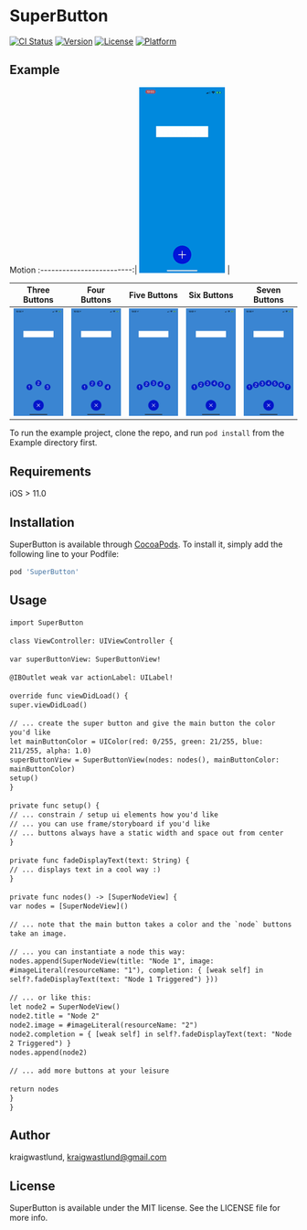 # SuperButton

[![CI Status](https://img.shields.io/travis/kraigwastlund/SuperButton.svg?style=flat)](https://travis-ci.org/kraigwastlund/SuperButton)
[![Version](https://img.shields.io/cocoapods/v/SuperButton.svg?style=flat)](https://cocoapods.org/pods/SuperButton)
[![License](https://img.shields.io/cocoapods/l/SuperButton.svg?style=flat)](https://cocoapods.org/pods/SuperButton)
[![Platform](https://img.shields.io/cocoapods/p/SuperButton.svg?style=flat)](https://cocoapods.org/pods/SuperButton)

## Example

Motion
:-------------------------:|
<img src="ReadmeResources/example_150_half.gif" width="150">  |


Three Buttons | Four Buttons | Five Buttons | Six Buttons | Seven Buttons
:-------------------------:|:-------------------------:|:-------------------------:|:-------------------------:|:-------------------------:
<img src="ReadmeResources/3.png" width="150">  |  <img src="ReadmeResources/4.png" width="150">  |  <img src="ReadmeResources/5.png" width="150">  |  <img src="ReadmeResources/6.png" width="150">  |  <img src="ReadmeResources/7.png" width="150"> 

To run the example project, clone the repo, and run `pod install` from the Example directory first.

## Requirements
iOS > 11.0

## Installation

SuperButton is available through [CocoaPods](https://cocoapods.org). To install
it, simply add the following line to your Podfile:

```ruby
pod 'SuperButton'
```

## Usage
```
import SuperButton

class ViewController: UIViewController {

var superButtonView: SuperButtonView!

@IBOutlet weak var actionLabel: UILabel!

override func viewDidLoad() {
super.viewDidLoad()

// ... create the super button and give the main button the color you'd like
let mainButtonColor = UIColor(red: 0/255, green: 21/255, blue: 211/255, alpha: 1.0)
superButtonView = SuperButtonView(nodes: nodes(), mainButtonColor: mainButtonColor)
setup()
}

private func setup() {
// ... constrain / setup ui elements how you'd like
// ... you can use frame/storyboard if you'd like
// ... buttons always have a static width and space out from center
}

private func fadeDisplayText(text: String) {
// ... displays text in a cool way :)
}

private func nodes() -> [SuperNodeView] {
var nodes = [SuperNodeView]()

// ... note that the main button takes a color and the `node` buttons take an image.

// ... you can instantiate a node this way:
nodes.append(SuperNodeView(title: "Node 1", image: #imageLiteral(resourceName: "1"), completion: { [weak self] in self?.fadeDisplayText(text: "Node 1 Triggered") }))

// ... or like this:
let node2 = SuperNodeView()
node2.title = "Node 2"
node2.image = #imageLiteral(resourceName: "2")
node2.completion = { [weak self] in self?.fadeDisplayText(text: "Node 2 Triggered") }
nodes.append(node2)

// ... add more buttons at your leisure

return nodes
}
}
```

## Author

kraigwastlund, kraigwastlund@gmail.com

## License

SuperButton is available under the MIT license. See the LICENSE file for more info.
